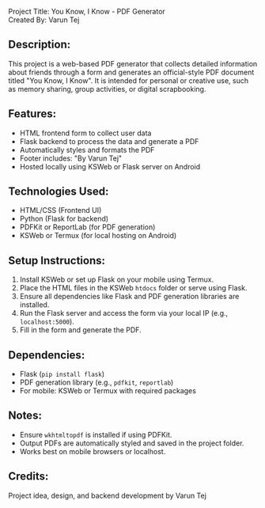 Project Title: You Know, I Know - PDF Generator  
Created By: Varun Tej 

Description:
-------------
This project is a web-based PDF generator that collects detailed information about friends through a form and generates an official-style PDF document titled "You Know, I Know". It is intended for personal or creative use, such as memory sharing, group activities, or digital scrapbooking.

Features:
----------
- HTML frontend form to collect user data
- Flask backend to process the data and generate a PDF
- Automatically styles and formats the PDF
- Footer includes: "By Varun Tej"
- Hosted locally using KSWeb or Flask server on Android

Technologies Used:
--------------------
- HTML/CSS (Frontend UI)
- Python (Flask for backend)
- PDFKit or ReportLab (for PDF generation)
- KSWeb or Termux (for local hosting on Android)

Setup Instructions:
---------------------
1. Install KSWeb or set up Flask on your mobile using Termux.
2. Place the HTML files in the KSWeb `htdocs` folder or serve using Flask.
3. Ensure all dependencies like Flask and PDF generation libraries are installed.
4. Run the Flask server and access the form via your local IP (e.g., `localhost:5000`).
5. Fill in the form and generate the PDF.

Dependencies:
--------------
- Flask (`pip install flask`)
- PDF generation library (e.g., `pdfkit`, `reportlab`)
- For mobile: KSWeb or Termux with required packages

Notes:
-------
- Ensure `wkhtmltopdf` is installed if using PDFKit.
- Output PDFs are automatically styled and saved in the project folder.
- Works best on mobile browsers or localhost.

Credits:
---------
Project idea, design, and backend development by Varun Tej 
